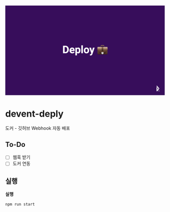 ![head](./head.png)

# devent-deply
도커 - 깃허브 Webhook 자동 배포

## To-Do

* [ ] 웹훅 받기
* [ ] 도커 연동

## 실행


**실행**

```
npm run start
```

